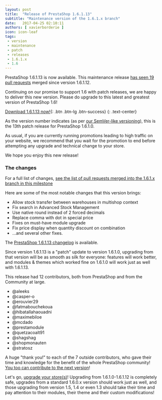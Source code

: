 ```yaml
---
layout: post
title:  "Release of PrestaShop 1.6.1.13"
subtitle: "Maintenance version of the 1.6.1.x branch"
date:   2017-04-25 02:10:11
authors: [ xavierborderie ]
icon: icon-leaf
tags:
 - version
 - maintenance
 - patch
 - releases
 - 1.6.1.x
 - 1.6
---
```


PrestaShop 1.6.1.13 is now available. This maintenance release [has seen 19 pull requests](https://github.com/PrestaShop/PrestaShop/pulls?utf8=%E2%9C%93&q=is%3Apr%20is%3Amerged%20milestone%3A1.6.1.13) merged since version 1.6.1.12.

Continuing on our promise to support 1.6 with patch releases, we are happy to deliver this new version. Please do upgrade to this latest and greatest version of PrestaShop 1.6!

[Download 1.6.1.13 now!](https://www.prestashop.com/en/previous-versions){: .btn .btn-lg .btn-success}
{: .text-center}

As the version number indicates (as per [our SemVer-like versioning](http://build.prestashop.com/news/a-more-semantic-versioning-scheme/)), this is the 13th patch release for PrestaShop 1.6.1.0.<br/>

As usual, if you are currently running promotions leading to high traffic on your website, we recommend that you wait for the promotion to end before attempting any upgrade and technical change to your store.

We hope you enjoy this new release!


### The changes

For a full list of changes, [see the list of pull requests merged into the 1.6.1.x branch in this milestone](https://github.com/PrestaShop/PrestaShop/pulls?utf8=%E2%9C%93&q=is%3Amerged%20milestone%3A1.6.1.13%20)

Here are some of the most notable changes that this version brings:

* Allow stock transfer between warehouses in multishop context
* Fix search in Advanced Stock Management
* Use native round instead of 2 forced decimals
* Replace comma with dot in special price
* Fixes on must-have module upgrade
* Fix price display when quantity discount on combination
* ...and several other fixes.


The [PrestaShop 1.6.1.13 changelog](https://www.prestashop.com/en/previous-versions) is available.

Since version 1.6.1.13 is a "patch" update to version 1.6.1.0, upgrading from that version will be as smooth as silk for everyone: features will work better, and modules & themes which worked fine on 1.6.1.0 will work just as well with 1.6.1.13.

This release had 12 contributors, both from PrestaShop and from the Community at large. 

* @aleeks
* @casper-o
* @erouvier29
* @fatmabouchekoua
* @hibatallahaouadni 
* @maximebiloe 
* @mcdado 
* @prestamodule
* @quetzacoalt91
* @shagshag
* @shopmonauten
* @stratosz

A huge "thank you!" to each of the 7 outside contributors, who gave their time and knowledge for the benefit of the whole PrestaShop community! [You too can contribute to the next version](http://doc.prestashop.com/display/PS16/Contributing+code+to+PrestaShop)!

Let's go, [upgrade your store(s)](http://doc.prestashop.com/display/PS16/Updating+PrestaShop)! Upgrading from 1.6.1.0-1.6.1.12 is completely safe, upgrades from a standard 1.6.0.x version should work just as well, and those upgrading from version 1.5, 1.4 or even 1.3 should take their time and pay attention to their modules, their theme and their custom modifications!
